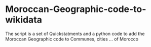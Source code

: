 # Moroccan-Geographic-code-to-wikidata
The script is a set of Quickstatments and a python code to add the Moroccan Geographic code to Communes, cities ... of Morocco
